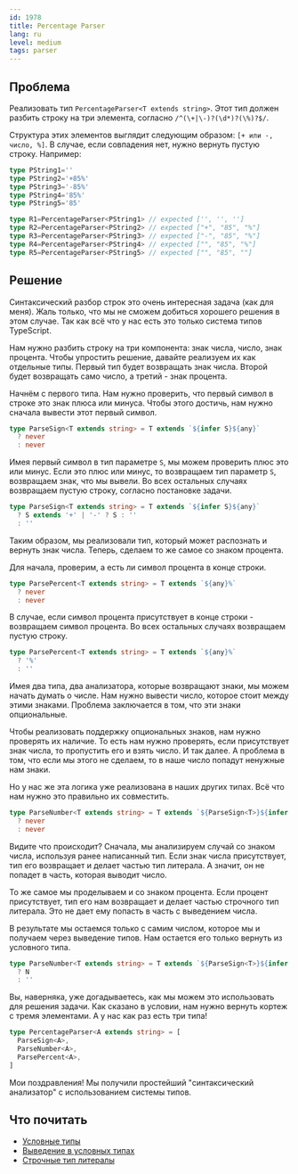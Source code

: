 ```yaml
---
id: 1978
title: Percentage Parser
lang: ru
level: medium
tags: parser
---
```


## Проблема

Реализовать тип `PercentageParser<T extends string>`.
Этот тип должен разбить строку на три элемента, согласно `/^(\+|\-)?(\d*)?(\%)?$/`.

Структура этих элементов выглядит следующим образом: `[+ или -, число, %]`.
В случае, если совпадения нет, нужно вернуть пустую строку.
Например:

```typescript
type PString1=''
type PString2='+85%'
type PString3='-85%'
type PString4='85%'
type PString5='85'

type R1=PercentageParser<PString1> // expected ['', '', '']
type R2=PercentageParser<PString2> // expected ["+", "85", "%"]
type R3=PercentageParser<PString3> // expected ["-", "85", "%"]
type R4=PercentageParser<PString4> // expected ["", "85", "%"]
type R5=PercentageParser<PString5> // expected ["", "85", ""]
```

## Решение

Синтаксический разбор строк это очень интересная задача (как для меня).
Жаль только, что мы не сможем добиться хорошего решения в этом случае.
Так как всё что у нас есть это только система типов TypeScript.

Нам нужно разбить строку на три компонента: знак числа, число, знак процента.
Чтобы упростить решение, давайте реализуем их как отдельные типы.
Первый тип будет возвращать знак числа.
Второй будет возвращать само число, а третий - знак процента.

Начнём с первого типа.
Нам нужно проверить, что первый символ в строке это знак плюса или минуса.
Чтобы этого достичь, нам нужно сначала вывести этот первый символ.

```typescript
type ParseSign<T extends string> = T extends `${infer S}${any}`
  ? never
  : never
```

Имея первый символ в тип параметре `S`, мы можем проверить плюс это или минус.
Если это плюс или минус, то возвращаем тип параметр `S`, возвращаем знак, что мы вывели.
Во всех остальных случаях возвращаем пустую строку, согласно постановке задачи.

```typescript
type ParseSign<T extends string> = T extends `${infer S}${any}`
  ? S extends '+' | '-' ? S : ''
  : ''
```

Таким образом, мы реализовали тип, который может распознать и вернуть знак числа.
Теперь, сделаем то же самое со знаком процента.

Для начала, проверим, а есть ли символ процента в конце строки.

```typescript
type ParsePercent<T extends string> = T extends `${any}%`
  ? never
  : never
```

В случае, если символ процента присутствует в конце строки - возвращаем символ процента.
Во всех остальных случаях возвращаем пустую строку.

```typescript
type ParsePercent<T extends string> = T extends `${any}%`
  ? '%'
  : ''
```

Имея два типа, два анализатора, которые возвращают знаки, мы можем начать думать о числе.
Нам нужно вывести число, которое стоит между этими знаками.
Проблема заключается в том, что эти знаки опциональные.

Чтобы реализовать поддержку опциональных знаков, нам нужно проверять их наличие.
То есть нам нужно проверять, если присутствует знак числа, то пропустить его и взять число.
И так далее.
А проблема в том, что если мы этого не сделаем, то в наше число попадут ненужные нам знаки.

Но у нас же эта логика уже реализована в наших других типах.
Всё что нам нужно это правильно их совместить.

```typescript
type ParseNumber<T extends string> = T extends `${ParseSign<T>}${infer N}${ParsePercent<T>}`
  ? never
  : never
```

Видите что происходит?
Сначала, мы анализируем случай со знаком числа, используя ранее написанный тип.
Если знак числа присутствует, тип его возвращает и делает частью тип литерала.
А значит, он не попадет в часть, которая выводит число.

То же самое мы проделываем и со знаком процента.
Если процент присутствует, тип его нам возвращает и делает частью строчного тип литерала.
Это не дает ему попасть в часть с выведением числа.

В результате мы остаемся только с самим числом, которое мы и получаем через выведение типов.
Нам остается его только вернуть из условного типа.

```typescript
type ParseNumber<T extends string> = T extends `${ParseSign<T>}${infer N}${ParsePercent<T>}`
  ? N
  : ''
```

Вы, наверняка, уже догадываетесь, как мы можем это использовать для решения задачи.
Как сказано в условии, нам нужно вернуть кортеж с тремя элементами.
А у нас как раз есть три типа!

```typescript
type PercentageParser<A extends string> = [
  ParseSign<A>,
  ParseNumber<A>,
  ParsePercent<A>,
]
```

Мои поздравления!
Мы получили простейший "синтаксический анализатор" с использованием системы типов.

## Что почитать

- [Условные типы](https://www.typescriptlang.org/docs/handbook/2/conditional-types.html)
- [Выведение в условных типах](https://www.typescriptlang.org/docs/handbook/2/conditional-types.html#inferring-within-conditional-types)
- [Строчные тип литералы](https://www.typescriptlang.org/docs/handbook/release-notes/typescript-4-1.html#template-literal-types)
